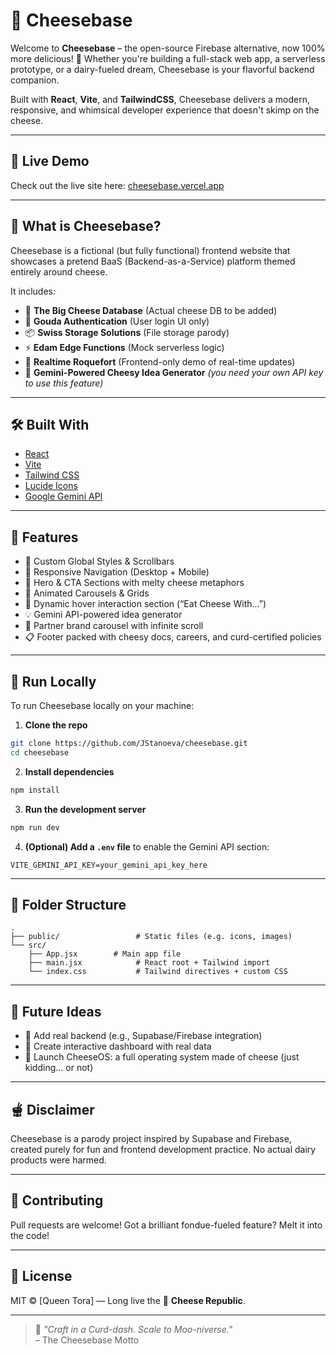 # 🧀 Cheesebase

Welcome to **Cheesebase** – the open-source Firebase alternative, now 100% more delicious! 🧀 Whether you're building a full-stack web app, a serverless prototype, or a dairy-fueled dream, Cheesebase is your flavorful backend companion.

Built with **React**, **Vite**, and **TailwindCSS**, Cheesebase delivers a modern, responsive, and whimsical developer experience that doesn't skimp on the cheese.

---

## 🌟 Live Demo

Check out the live site here: [cheesebase.vercel.app](https://cheesebase.vercel.app/)

---

## 🍕 What is Cheesebase?

Cheesebase is a fictional (but fully functional) frontend website that showcases a pretend BaaS (Backend-as-a-Service) platform themed entirely around cheese.

It includes:

- 🧀 **The Big Cheese Database** (Actual cheese DB to be added)
- 🔐 **Gouda Authentication** (User login UI only)
- 📦 **Swiss Storage Solutions** (File storage parody)
- ⚡ **Edam Edge Functions** (Mock serverless logic)
- 🔄 **Realtime Roquefort** (Frontend-only demo of real-time updates)
- 🤖 **Gemini-Powered Cheesy Idea Generator** _(you need your own API key to use this feature)_

---

## 🛠️ Built With

- [React](https://react.dev/)
- [Vite](https://vitejs.dev/)
- [Tailwind CSS](https://tailwindcss.com/)
- [Lucide Icons](https://lucide.dev/)
- [Google Gemini API](https://ai.google.dev)

---

## 🚀 Features

- 🎯 Custom Global Styles & Scrollbars
- 🧭 Responsive Navigation (Desktop + Mobile)
- 🧀 Hero & CTA Sections with melty cheese metaphors
- 🧊 Animated Carousels & Grids
- 🍇 Dynamic hover interaction section (“Eat Cheese With...”)
- 💡 Gemini API-powered idea generator
- 🏢 Partner brand carousel with infinite scroll
- 📋 Footer packed with cheesy docs, careers, and curd-certified policies

---

## 🧪 Run Locally

To run Cheesebase locally on your machine:

1. **Clone the repo**

```bash
git clone https://github.com/JStanoeva/cheesebase.git
cd cheesebase
```

2. **Install dependencies**

```bash
npm install
```

3. **Run the development server**

```bash
npm run dev
```

4. **(Optional) Add a `.env` file** to enable the Gemini API section:

```
VITE_GEMINI_API_KEY=your_gemini_api_key_here
```

---

## 🧠 Folder Structure

```
.
├── public/                 # Static files (e.g. icons, images)
└── src/
    ├── App.jsx        # Main app file
    ├── main.jsx            # React root + Tailwind import
    └── index.css           # Tailwind directives + custom CSS
```

---

## 🍯 Future Ideas

- 🧬 Add real backend (e.g., Supabase/Firebase integration)
- 🍰 Create interactive dashboard with real data
- 🧀 Launch CheeseOS: a full operating system made of cheese (just kidding… or not)

---

## 🫕 Disclaimer

Cheesebase is a parody project inspired by Supabase and Firebase, created purely for fun and frontend development practice. No actual dairy products were harmed.

---

## 🤝 Contributing

Pull requests are welcome! Got a brilliant fondue-fueled feature? Melt it into the code!

---

## 📜 License

MIT © [Queen Tora] — Long live the 🧀 **Cheese Republic**.

---

> 🧀 _"Craft in a Curd-dash. Scale to Moo-niverse."_  
> – The Cheesebase Motto
